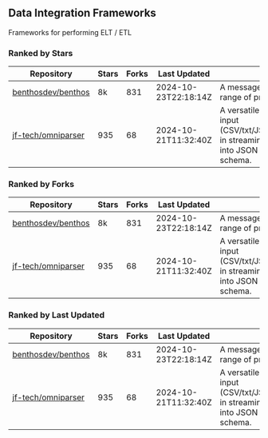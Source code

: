 ## Data Integration Frameworks

Frameworks for performing ELT / ETL

### Ranked by Stars

| Repository | Stars | Forks | Last Updated | Description | 
|------------|-------|-------|--------------|-------------|
| [benthosdev/benthos](https://github.com/benthosdev/benthos) | 8k | 831 | 2024-10-23T22:18:14Z |  A message streaming bridge between a range of protocols. |
| [jf-tech/omniparser](https://github.com/jf-tech/omniparser) | 935 | 68 | 2024-10-21T11:32:40Z |  A versatile ETL library that parses text input (CSV/txt/JSON/XML/EDI/X12/EDIFACT/etc) in streaming fashion and transforms data into JSON output using data-driven schema. |

### Ranked by Forks

| Repository | Stars | Forks | Last Updated | Description | 
|------------|-------|-------|--------------|-------------|
| [benthosdev/benthos](https://github.com/benthosdev/benthos) | 8k | 831 | 2024-10-23T22:18:14Z |  A message streaming bridge between a range of protocols. |
| [jf-tech/omniparser](https://github.com/jf-tech/omniparser) | 935 | 68 | 2024-10-21T11:32:40Z |  A versatile ETL library that parses text input (CSV/txt/JSON/XML/EDI/X12/EDIFACT/etc) in streaming fashion and transforms data into JSON output using data-driven schema. |

### Ranked by Last Updated

| Repository | Stars | Forks | Last Updated | Description | 
|------------|-------|-------|--------------|-------------|
| [benthosdev/benthos](https://github.com/benthosdev/benthos) | 8k | 831 | 2024-10-23T22:18:14Z |  A message streaming bridge between a range of protocols. |
| [jf-tech/omniparser](https://github.com/jf-tech/omniparser) | 935 | 68 | 2024-10-21T11:32:40Z |  A versatile ETL library that parses text input (CSV/txt/JSON/XML/EDI/X12/EDIFACT/etc) in streaming fashion and transforms data into JSON output using data-driven schema. |

